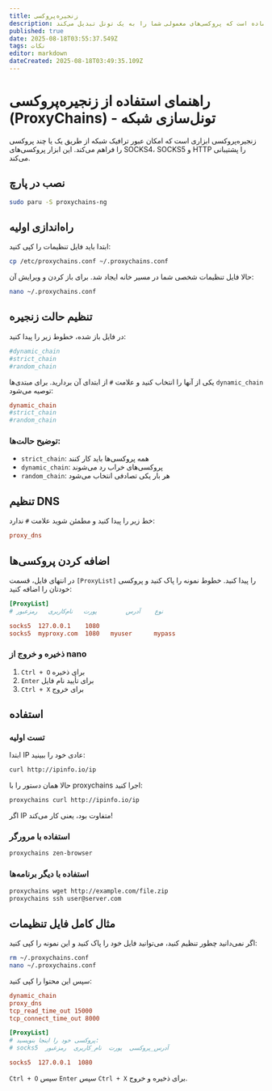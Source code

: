 ```yaml
---
title: زنجیره‌پروکسی
description: ابزاری ساده است که پروکسی‌های معمولی شما را به یک تونل تبدیل می‌کند
published: true
date: 2025-08-18T03:55:37.549Z
tags: نکات
editor: markdown
dateCreated: 2025-08-18T03:49:35.109Z
---
```


# راهنمای استفاده از زنجیره‌پروکسی (ProxyChains) - تونل‌سازی شبکه

زنجیره‌پروکسی ابزاری است که امکان عبور ترافیک شبکه از طریق یک یا چند پروکسی را فراهم می‌کند. این ابزار پروکسی‌های SOCKS4، SOCKS5 و HTTP را پشتیبانی می‌کند.

## نصب در پارچ

```bash
sudo paru -S proxychains-ng
```

## راه‌اندازی اولیه

ابتدا باید فایل تنظیمات را کپی کنید:

```bash
cp /etc/proxychains.conf ~/.proxychains.conf
```

حالا فایل تنظیمات شخصی شما در مسیر خانه ایجاد شد. برای باز کردن و ویرایش آن:

```bash
nano ~/.proxychains.conf
```

## تنظیم حالت زنجیره

در فایل باز شده، خطوط زیر را پیدا کنید:

```conf
#dynamic_chain
#strict_chain
#random_chain
```

یکی از آنها را انتخاب کنید و علامت `#` از ابتدای آن بردارید. برای مبتدی‌ها `dynamic_chain` توصیه می‌شود:

```conf
dynamic_chain
#strict_chain
#random_chain
```

### توضیح حالت‌ها:

- `strict_chain`: همه پروکسی‌ها باید کار کنند
- `dynamic_chain`: پروکسی‌های خراب رد می‌شوند  
- `random_chain`: هر بار یکی تصادفی انتخاب می‌شود

## تنظیم DNS

خط زیر را پیدا کنید و مطمئن شوید علامت `#` ندارد:

```conf
proxy_dns
```

## اضافه کردن پروکسی‌ها

در انتهای فایل، قسمت `[ProxyList]` را پیدا کنید. خطوط نمونه را پاک کنید و پروکسی خودتان را اضافه کنید:

```conf
[ProxyList]
# نوع    آدرس        پورت   نام‌کاربری   رمزعبور

socks5  127.0.0.1    1080
socks5  myproxy.com  1080   myuser      mypass
```

### ذخیره و خروج از nano

1. `Ctrl + O` برای ذخیره
2. `Enter` برای تأیید نام فایل
3. `Ctrl + X` برای خروج

## استفاده

### تست اولیه

ابتدا IP عادی خود را ببینید:

```bash
curl http://ipinfo.io/ip
```

حالا همان دستور را با proxychains اجرا کنید:

```bash
proxychains curl http://ipinfo.io/ip
```

اگر IP متفاوت بود، یعنی کار می‌کند!

### استفاده با مرورگر

```bash
proxychains zen-browser
```

### استفاده با دیگر برنامه‌ها

```bash
proxychains wget http://example.com/file.zip
proxychains ssh user@server.com
```

## مثال کامل فایل تنظیمات

اگر نمی‌دانید چطور تنظیم کنید، می‌توانید فایل خود را پاک کنید و این نمونه را کپی کنید:

```bash
rm ~/.proxychains.conf
nano ~/.proxychains.conf
```

سپس این محتوا را کپی کنید:

```conf
dynamic_chain
proxy_dns
tcp_read_time_out 15000
tcp_connect_time_out 8000

[ProxyList]
# پروکسی خود را اینجا بنویسید:
# socks5  آدرس_پروکسی  پورت  نام_کاربری  رمزعبور

socks5  127.0.0.1  1080
```

`Ctrl + O` سپس `Enter` سپس `Ctrl + X` برای ذخیره و خروج.



